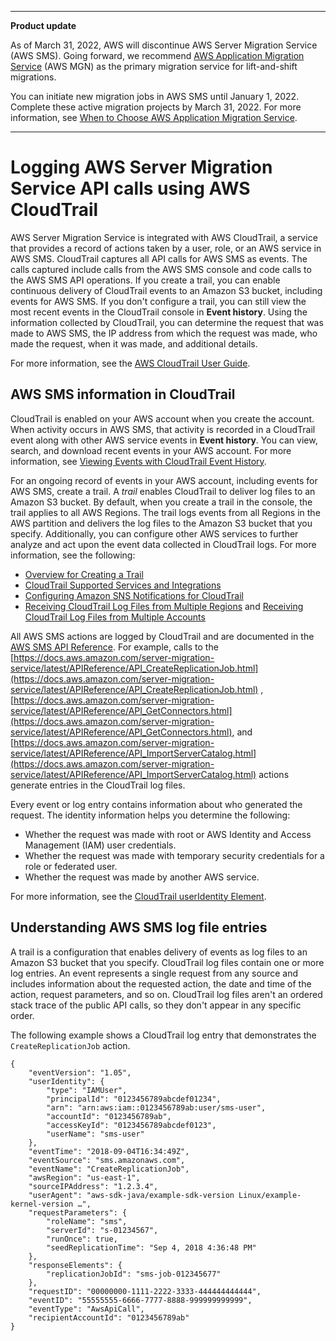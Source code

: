 --------

**Product update**

As of March 31, 2022, AWS will discontinue AWS Server Migration Service \(AWS SMS\)\. Going forward, we recommend [AWS Application Migration Service](http://aws.amazon.com/application-migration-service) \(AWS MGN\) as the primary migration service for lift\-and\-shift migrations\.

You can initiate new migration jobs in AWS SMS until January 1, 2022\. Complete these active migration projects by March 31, 2022\. For more information, see [When to Choose AWS Application Migration Service](http://aws.amazon.com/application-migration-service/when-to-choose-aws-mgn/)\.

--------

# Logging AWS Server Migration Service API calls using AWS CloudTrail<a name="logging-using-cloudtrail"></a>

AWS Server Migration Service is integrated with AWS CloudTrail, a service that provides a record of actions taken by a user, role, or an AWS service in AWS SMS\. CloudTrail captures all API calls for AWS SMS as events\. The calls captured include calls from the AWS SMS console and code calls to the AWS SMS API operations\. If you create a trail, you can enable continuous delivery of CloudTrail events to an Amazon S3 bucket, including events for AWS SMS\. If you don't configure a trail, you can still view the most recent events in the CloudTrail console in **Event history**\. Using the information collected by CloudTrail, you can determine the request that was made to AWS SMS, the IP address from which the request was made, who made the request, when it was made, and additional details\. 

For more information, see the [AWS CloudTrail User Guide](https://docs.aws.amazon.com/awscloudtrail/latest/userguide/)\.

## AWS SMS information in CloudTrail<a name="service-name-info-in-cloudtrail"></a>

CloudTrail is enabled on your AWS account when you create the account\. When activity occurs in AWS SMS, that activity is recorded in a CloudTrail event along with other AWS service events in **Event history**\. You can view, search, and download recent events in your AWS account\. For more information, see [Viewing Events with CloudTrail Event History](https://docs.aws.amazon.com/awscloudtrail/latest/userguide/view-cloudtrail-events.html)\. 

For an ongoing record of events in your AWS account, including events for AWS SMS, create a trail\. A *trail* enables CloudTrail to deliver log files to an Amazon S3 bucket\. By default, when you create a trail in the console, the trail applies to all AWS Regions\. The trail logs events from all Regions in the AWS partition and delivers the log files to the Amazon S3 bucket that you specify\. Additionally, you can configure other AWS services to further analyze and act upon the event data collected in CloudTrail logs\. For more information, see the following: 
+ [Overview for Creating a Trail](https://docs.aws.amazon.com/awscloudtrail/latest/userguide/cloudtrail-create-and-update-a-trail.html)
+ [CloudTrail Supported Services and Integrations](https://docs.aws.amazon.com/awscloudtrail/latest/userguide/cloudtrail-aws-service-specific-topics.html#cloudtrail-aws-service-specific-topics-integrations)
+ [Configuring Amazon SNS Notifications for CloudTrail](https://docs.aws.amazon.com/awscloudtrail/latest/userguide/getting_notifications_top_level.html)
+ [Receiving CloudTrail Log Files from Multiple Regions](https://docs.aws.amazon.com/awscloudtrail/latest/userguide/receive-cloudtrail-log-files-from-multiple-regions.html) and [Receiving CloudTrail Log Files from Multiple Accounts](https://docs.aws.amazon.com/awscloudtrail/latest/userguide/cloudtrail-receive-logs-from-multiple-accounts.html)

All AWS SMS actions are logged by CloudTrail and are documented in the [AWS SMS API Reference](https://docs.aws.amazon.com/server-migration-service/latest/APIReference/)\. For example, calls to the [https://docs.aws.amazon.com/server-migration-service/latest/APIReference/API_CreateReplicationJob.html](https://docs.aws.amazon.com/server-migration-service/latest/APIReference/API_CreateReplicationJob.html) , [https://docs.aws.amazon.com/server-migration-service/latest/APIReference/API_GetConnectors.html](https://docs.aws.amazon.com/server-migration-service/latest/APIReference/API_GetConnectors.html), and [https://docs.aws.amazon.com/server-migration-service/latest/APIReference/API_ImportServerCatalog.html](https://docs.aws.amazon.com/server-migration-service/latest/APIReference/API_ImportServerCatalog.html) actions generate entries in the CloudTrail log files\. 

Every event or log entry contains information about who generated the request\. The identity information helps you determine the following: 
+ Whether the request was made with root or AWS Identity and Access Management \(IAM\) user credentials\.
+ Whether the request was made with temporary security credentials for a role or federated user\.
+ Whether the request was made by another AWS service\.

For more information, see the [CloudTrail userIdentity Element](https://docs.aws.amazon.com/awscloudtrail/latest/userguide/cloudtrail-event-reference-user-identity.html)\.

## Understanding AWS SMS log file entries<a name="understanding-service-name-entries"></a>

A trail is a configuration that enables delivery of events as log files to an Amazon S3 bucket that you specify\. CloudTrail log files contain one or more log entries\. An event represents a single request from any source and includes information about the requested action, the date and time of the action, request parameters, and so on\. CloudTrail log files aren't an ordered stack trace of the public API calls, so they don't appear in any specific order\. 

The following example shows a CloudTrail log entry that demonstrates the `CreateReplicationJob` action\.

```
{
    "eventVersion": "1.05",
    "userIdentity": {
        "type": "IAMUser",
        "principalId": "0123456789abcdef01234",
        "arn": "arn:aws:iam::0123456789ab:user/sms-user",
        "accountId": "0123456789ab",
        "accessKeyId": "0123456789abcdef0123",
        "userName": "sms-user"
    },
    "eventTime": "2018-09-04T16:34:49Z",
    "eventSource": "sms.amazonaws.com",
    "eventName": "CreateReplicationJob",
    "awsRegion": "us-east-1",
    "sourceIPAddress": "1.2.3.4",
    "userAgent": "aws-sdk-java/example-sdk-version Linux/example-kernel-version …",
    "requestParameters": {
        "roleName": "sms",
        "serverId": "s-01234567",
        "runOnce": true,
        "seedReplicationTime": "Sep 4, 2018 4:36:48 PM"
    },
    "responseElements": {
        "replicationJobId": "sms-job-012345677"
    },
    "requestID": "00000000-1111-2222-3333-444444444444",
    "eventID": "55555555-6666-7777-8888-999999999999",
    "eventType": "AwsApiCall",
    "recipientAccountId": "0123456789ab"                            
}
```